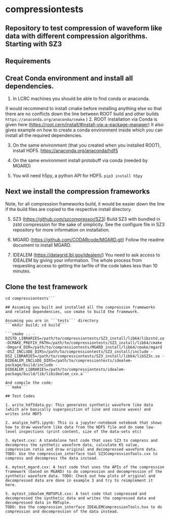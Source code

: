 # compressiontests

## Repository to test compression of waveform like data with different compression algorithms. Starting with SZ3

## Requirements

## Creat Conda environment and install all dependencies.

1. In LCRC machines you should be able to find conda or anaconda. 

(I would recommend to install cmake before installing anything else so that there are no conflicts down the line between ROOT build and other builds 
```https://anaconda.org/anaconda/cmake```
)
2. ROOT installation via Conda is given here (https://root.cern/install/#install-via-a-package-manager)
It also gives example on how to create a conda environment inside which you can install all the required dependencies. 

3. On the same environment (that you created when you installed ROOT), install HDF5.
https://anaconda.org/anaconda/hdf5

4. On the same environment install protobuff via conda (needed by MGARD)


5. You will need h5py, a python API for HDF5.
```pip3 install h5py```

## Next we install the compression frameworks

Note, for all compression frameworks build, it would be easier down the line if the build files are copied to the respective install directory. 

5. SZ3 (https://github.com/szcompressor/SZ3)
   Build SZ3 with bundled in zstd compression for the sake of simplicity. See the configure file in SZ3 repository for more information on installation.

6. MGARD (https://github.com/CODARcode/MGARD.git) 
   Follow the readme document to install MGARD. 

7. IDEALEM (https://datagrid.lbl.gov/idealem/)
   You need to ask access to IDEALEM by giving your information. The whole process from requesting access to getting the tarfile of the code takes less than 10 minutes.

## Clone the test framework

```git clone -b feature/lcrc https://github.com/physnerds/compressiontests.git
cd compressiontests```

## Assuming you built and installed all the compression frameworks  and related dependencies, use cmake to build the framework.

Assuming you are in ```tests``` directory
```mkdir build; cd build```

```cmake .. -DZSTD_LIBRARIES=/path/to/compressiontests/SZ3_install/lib64/libzstd.so -DCMAKE_PREFIX_PATH=/path/to/compressiontests/SZ3_install/lib64/cmake -Dmgard_DIR=/path/to/compressiontests/MGARD_install/lib64/cmake/mgard -DSZ_INCLUDE_DIRS=/path/to/compressiontests/SZ3_install/include -DSZ_LIBRARIES=/path/to/compressiontests/SZ3_install/lib64/libSZ3c.so -DIDEALEM_INCLUDE_DIRS=/path/to/compressiontests/idealem-package/build/include -DIDEALEM_LIBRARIES=/path/to/compressiontests/idealem-package/build/lib/libidealem_cxx.a```

And compile the code:
```make```

## Test Codes

1. write_hdf5data.py: This generates synthetic waveform like data (which are basically superposition of sine and cosine waves) and writes into HDF5

2. analyze_hdf5.ipynb: This is a jupyter-notebook notebook that shows how to draw waveform like data from the HDF5 file and do some low-level inspections (print content, size of the data-sets etc)

3. mytest.cxx: A standalone test code that uses SZ3 to compress and decompress the synthetic waveform data, calculate KS value, compression ratio and draw original and decompressed waveform data. 
TODO: Use the compression_interface tool SZ3CompressionTools.cxx to compress and decompress the data instead.

4. mytest_mgard.cxx: A test code that uses the APIs of the compression framework (based on MGARD) to do compression and decompression of the synthetic waveform data. TODO: Check out how plots of original and decompressed data are done in example 3 and try to reimplement it here.

5. mytest_idealem_RNTUPLE.cxx: A test code that compressed and decompressed the synthetic data and writes the compressed data and decompressed data in RNTuple. 
TODO: Use the compression_interface IDEALEMCompressionTools.hxx to do compression and decompression of the data instead.











